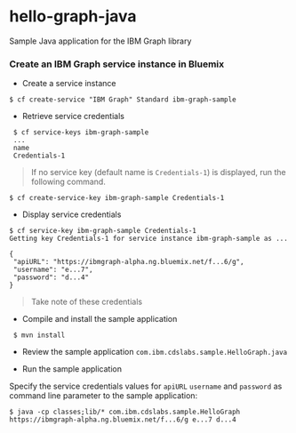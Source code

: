 # hello-graph-java
Sample Java application for the IBM Graph library


### Create an IBM Graph service instance in Bluemix

* Create a service instance
```
$ cf create-service "IBM Graph" Standard ibm-graph-sample
```

* Retrieve service credentials
```
 $ cf service-keys ibm-graph-sample
 ...
 name
 Credentials-1
```

 > If no service key (default name is `Credentials-1`) is displayed, run the following command. 
```
$ cf create-service-key ibm-graph-sample Credentials-1
```

* Display service credentials
```
$ cf service-key ibm-graph-sample Credentials-1
Getting key Credentials-1 for service instance ibm-graph-sample as ...

{
 "apiURL": "https://ibmgraph-alpha.ng.bluemix.net/f...6/g",
 "username": "e...7",
 "password": "d...4"
}
```

> Take note of these credentials

* Compile and install the sample application

```
 $ mvn install
```

* Review the sample application `com.ibm.cdslabs.sample.HelloGraph.java`

* Run the sample application

Specify the service credentials values for `apiURL` `username` and `password` as command line parameter to the sample application:

```
$ java -cp classes;lib/* com.ibm.cdslabs.sample.HelloGraph https://ibmgraph-alpha.ng.bluemix.net/f...6/g e...7 d...4
```
